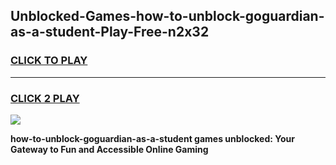 
## Unblocked-Games-how-to-unblock-goguardian-as-a-student-Play-Free-n2x32
<h3>
<a href="https://premium76.site?title=how-to-unblock-goguardian-as-a-student&ref=23A">CLICK TO PLAY</a></h3>
<hr>

<h3>
<a href="https://premium76.site?title=how-to-unblock-goguardian-as-a-student&ref=23A">CLICK 2 PLAY</a>
  
</h3>

<a href="https://premium76.site?title=how-to-unblock-goguardian-as-a-student&ref=23A"><img src="https://clearcache.store/games.png"></a>


**how-to-unblock-goguardian-as-a-student games unblocked: Your Gateway to Fun and Accessible Online Gaming**
